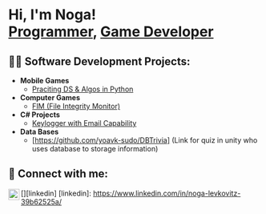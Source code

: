 <h1>Hi, I'm Noga! <br/><a href="https://github.com/Noga25">Programmer</a>, <a href="https://www.linkedin.com/in/noga-levkovitz-39b62525a/">Game Developer</a> </a></h1>

<h2>👨‍💻 Software Development Projects:</h2>

- <b>Mobile Games</b>
  - [Praciting DS & Algos in Python](Link)
- <b>Computer Games</b>
  - [FIM (File Integrity Monitor)](Link)
- <b>C# Projects</b>
  - [Keylogger with Email Capability](Link)
- <b>Data Bases </b>
  - [https://github.com/yoavk-sudo/DBTrivia] (Link for quiz in unity who uses database to storage information)

<h2> 🤳 Connect with me:</h2>

[<img align="left" width="22px" src="[https://cdn.jsdelivr.net/npm/simple-icons@v3/icons/linkedin.svg](https://www.linkedin.com/in/noga-levkovitz-39b62525a/)" />][linkedin]
[linkedin]: https://www.linkedin.com/in/noga-levkovitz-39b62525a/

<!--
**joshmadakor1/joshmadakor1** is a ✨ _special_ ✨ repository because its `README.md` (this file) appears on your GitHub profile.

Here are some ideas to get you started:

- 🔭 I’m currently working on ...
- 🌱 I’m currently learning ...
- 👯 I’m looking to collaborate on ...
- 🤔 I’m looking for help with ...
- 💬 Ask me about ...
- 📫 How to reach me: ...
- 😄 Pronouns: ...
- ⚡ Fun fact: ...
-->
